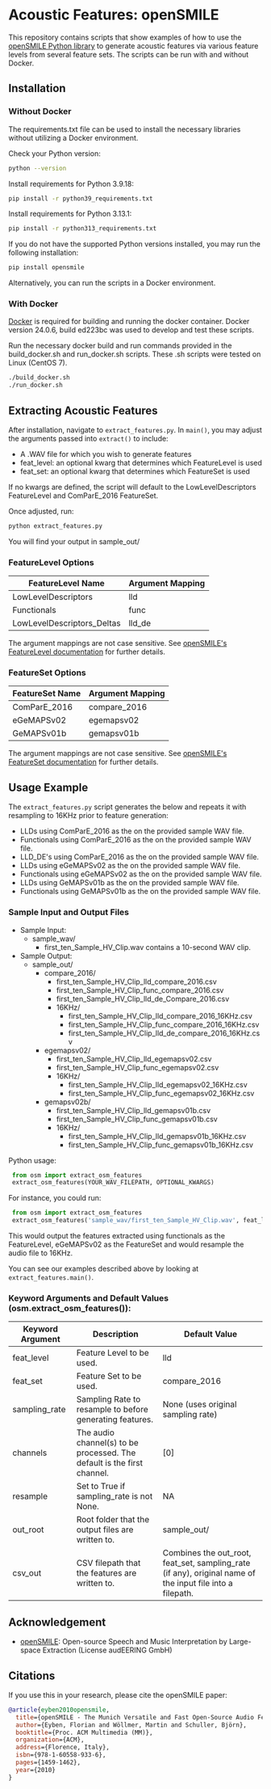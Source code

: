 # Acoustic Features: openSMILE

This repository contains scripts that show examples of how to use the [openSMILE Python library](https://audeering.github.io/opensmile-python/) to generate acoustic features via various feature levels from several feature sets. The scripts can be run with and without Docker.

## Installation

### Without Docker

The requirements.txt file can be used to install the necessary libraries without utilizing a Docker environment.

Check your Python version:
```sh
python --version
```
Install requirements for Python 3.9.18:
```sh
pip install -r python39_requirements.txt
```
Install requirements for Python 3.13.1:
```sh
pip install -r python313_requirements.txt
```
If you do not have the supported Python versions installed, you may run the following installation:
```sh
pip install opensmile
```
Alternatively, you can run the scripts in a Docker environment.

### With Docker

[Docker](https://docs.docker.com/engine/install/) is required for building and running the docker container. Docker version 24.0.6, build ed223bc was used to develop and test these scripts.

Run the necessary docker build and run commands provided in the build_docker.sh and run_docker.sh scripts. These .sh scripts were tested on Linux (CentOS 7).

```sh
./build_docker.sh
./run_docker.sh
```

## Extracting Acoustic Features

After installation, navigate to `extract_features.py`. In `main()`, you may adjust the arguments passed into `extract()` to include:
- A .WAV file for which you wish to generate features
- feat_level: an optional kwarg that determines which FeatureLevel is used
- feat_set: an optional kwarg that determines which FeatureSet is used

If no kwargs are defined, the script will default to the LowLevelDescriptors FeatureLevel and ComParE_2016 FeatureSet.

Once adjusted, run:
```sh
python extract_features.py
```
You will find your output in sample_out/

### FeatureLevel Options

| FeatureLevel Name          | Argument Mapping |
|----------------------------|------------------|
| LowLevelDescriptors        | lld              |
| Functionals                | func             |
| LowLevelDescriptors_Deltas | lld_de           |

The argument mappings are not case sensitive.
See [openSMILE's FeatureLevel documentation](https://audeering.github.io/opensmile-python/api/opensmile.FeatureLevel.html) for further details.

### FeatureSet Options

| FeatureSet Name | Argument Mapping |
|-----------------|------------------|
| ComParE_2016    | compare_2016     |
| eGeMAPSv02      | egemapsv02       |
| GeMAPSv01b      | gemapsv01b       |

The argument mappings are not case sensitive.
See [openSMILE's FeatureSet documentation](https://audeering.github.io/opensmile-python/api/opensmile.FeatureSet.html#opensmile.FeatureSet) for further details.

## Usage Example

The `extract_features.py` script generates the below and repeats it with resampling to 16KHz prior to feature generation:
- LLDs using ComParE_2016 as the on the provided sample WAV file.
- Functionals using ComParE_2016 as the on the provided sample WAV file.
- LLD_DE's using ComParE_2016 as the on the provided sample WAV file.
- LLDs using eGeMAPSv02 as the on the provided sample WAV file.
- Functionals using eGeMAPSv02 as the on the provided sample WAV file.
- LLDs using GeMAPSv01b as the on the provided sample WAV file.
- Functionals using GeMAPSv01b as the on the provided sample WAV file.

### Sample Input and Output Files

* Sample Input: 
    * sample_wav/
        * first_ten_Sample_HV_Clip.wav contains a 10-second WAV clip.
* Sample Output:
    * sample_out/
        * compare_2016/
            * first_ten_Sample_HV_Clip_lld_compare_2016.csv
            * first_ten_Sample_HV_Clip_func_compare_2016.csv
            * first_ten_Sample_HV_Clip_lld_de_Compare_2016.csv
            * 16KHz/
                * first_ten_Sample_HV_Clip_lld_compare_2016_16KHz.csv
                * first_ten_Sample_HV_Clip_func_compare_2016_16KHz.csv
                * first_ten_Sample_HV_Clip_lld_de_compare_2016_16KHz.csv
        * egemapsv02/
            * first_ten_Sample_HV_Clip_lld_egemapsv02.csv
            * first_ten_Sample_HV_Clip_func_egemapsv02.csv
            * 16KHz/
                * first_ten_Sample_HV_Clip_lld_egemapsv02_16KHz.csv
                * first_ten_Sample_HV_Clip_func_egemapsv02_16KHz.csv
        * gemapsv02b/
            * first_ten_Sample_HV_Clip_lld_gemapsv01b.csv
            * first_ten_Sample_HV_Clip_func_gemapsv01b.csv
            * 16KHz/
                * first_ten_Sample_HV_Clip_lld_gemapsv01b_16KHz.csv
                * first_ten_Sample_HV_Clip_func_gemapsv01b_16KHz.csv

Python usage:

```python
 from osm import extract_osm_features
 extract_osm_features(YOUR_WAV_FILEPATH, OPTIONAL_KWARGS)
```
For instance, you could run:
```python
 from osm import extract_osm_features
 extract_osm_features('sample_wav/first_ten_Sample_HV_Clip.wav', feat_level='func', feat_set='eGeMAPSv02', sampling_rate=16000)
```
This would output the features extracted using functionals as the FeatureLevel, eGeMAPSv02 as the FeatureSet and would resample the audio file to 16KHz.

You can see our examples described above by looking at `extract_features.main()`.

### Keyword Arguments and Default Values (osm.extract_osm_features()):

| Keyword Argument | Description | Default Value| 
| - | - | - |
| feat_level | Feature Level to be used. | lld |
| feat_set | Feature Set to be used. | compare_2016 |
| sampling_rate | Sampling Rate to resample to before generating features. | None (uses original sampling rate) |
| channels | The audio channel(s) to be processed. The default is the first channel. | [0] |
| resample | Set to True if sampling_rate is not None. | NA |
| out_root | Root folder that the output files are written to. | sample_out/ |
| csv_out | CSV filepath that the features are written to. | Combines the out_root, feat_set, sampling_rate (if any), original name of the input file into a filepath. |

## Acknowledgement
- [openSMILE](https://github.com/audeering/opensmile): Open-source Speech and Music Interpretation by Large-space Extraction (License audEERING GmbH)

## Citations
If you use this in your research, please cite the openSMILE paper:
```bibtex
@article{eyben2010opensmile,
  title={openSMILE - The Munich Versatile and Fast Open-Source Audio Feature Extractor},
  author={Eyben, Florian and Wöllmer, Martin and Schuller, Björn},
  booktitle={Proc. ACM Multimedia (MM)},
  organization={ACM},
  address={Florence, Italy},
  isbn={978-1-60558-933-6},
  pages={1459-1462},
  year={2010}
}
```